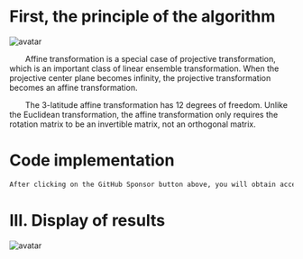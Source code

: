 #  First, the principle of the algorithm 

 ![avatar]( 20210516201610418.png) 

   Affine transformation is a special case of projective transformation, which is an important class of linear ensemble transformation. When the projective center plane becomes infinity, the projective transformation becomes an affine transformation.  

   The 3-latitude affine transformation has 12 degrees of freedom. Unlike the Euclidean transformation, the affine transformation only requires the rotation matrix to be an invertible matrix, not an orthogonal matrix. 

#  Code implementation 

  ```python  
After clicking on the GitHub Sponsor button above, you will obtain access permissions to my private code repository ( https://github.com/slowlon/my_code_bar ) to view this blog code. By searching the code number of this blog, you can find the code you need, code number is: 2024020309574151038
  ```  
#  III. Display of results 

 ![avatar]( 20210205185617905.png) 


